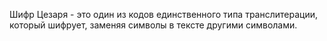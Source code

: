 Шифр Цезаря - это один из кодов единственного типа транслитерации, который шифрует, заменяя символы в тексте другими символами.
